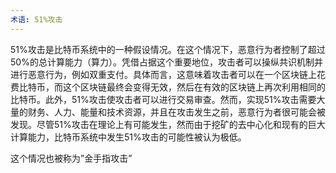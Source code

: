 ```yaml
---
术语: 51%攻击
---
```


51%攻击是比特币系统中的一种假设情况。在这个情况下，恶意行为者控制了超过50%的总计算能力（算力）。凭借占据这个重要地位，攻击者可以操纵共识机制并进行恶意行为，例如双重支付。具体而言，这意味着攻击者可以在一个区块链上花费比特币，而这个区块链最终会变得无效，然后在有效的区块链上再次利用相同的比特币。此外，51%攻击使攻击者可以进行交易审查。然而，实现51%攻击需要大量的财务、人力、能量和技术资源，并且在攻击发生之前，恶意行为者很可能会被发现。尽管51%攻击在理论上有可能发生，然而由于挖矿的去中心化和现有的巨大计算能力，比特币系统中发生51%攻击的可能性被认为极低。

这个情况也被称为”金手指攻击”
